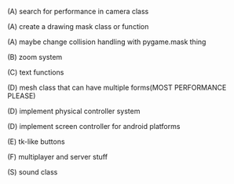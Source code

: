 (A) search for performance in camera class

(A) create a drawing mask class or function

(A) maybe change collision handling with pygame.mask thing

(B) zoom system

(C) text functions

(D) mesh class that can have multiple forms(MOST PERFORMANCE PLEASE)

(D) implement physical controller system

(D) implement screen controller for android platforms

(E) tk-like buttons

(F) multiplayer and server stuff

(S) sound class